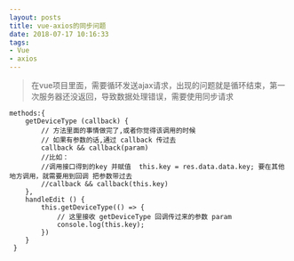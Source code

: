 ```yaml
---
layout: posts
title: vue-axios的同步问题
date: 2018-07-17 10:16:33
tags: 
- Vue 
- axios
---
```




> 在vue项目里面，需要循环发送ajax请求，出现的问题就是循环结束，第一次服务器还没返回，导致数据处理错误，需要使用同步请求 



```
methods:{
   	getDeviceType (callback) {
        // 方法里面的事情做完了,或者你觉得该调用的时候
        // 如果有参数的话,通过 callback 传过去
        callback && callback(param)	
        //比如： 
        //调用接口得到的key 并赋值  this.key = res.data.data.key; 要在其他地方调用，就需要用到回调 把参数带过去
        //callback && callback(this.key)
    },
    handleEdit () {
        this.getDeviceType(() => {
            // 这里接收 getDeviceType 回调传过来的参数 param
            console.log(this.key);
        })
    }
 }
```


